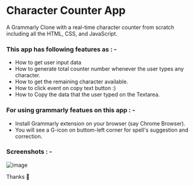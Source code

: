 # Character Counter App
<p>A Grammarly Clone with a real-time character counter from scratch including all the HTML, CSS, and JavaScript.</p>

### This app has following features as : -
<ul>
  <li>How to get user input data</li>
  <li>How to generate total counter number whenever the user types any character.</li> 
  <li>How to get the remaining character available.</li>
  <li>How to click event on copy text button :)</li> 
  <li>How to Copy the data that the user typed on the Textarea.</li>
</ul>

### For using grammarly featues on this app : -
<ul>
  <li>Install Grammarly extension on your browser (say Chrome Browser).</li>
  <li>You will see a G-icon on buttom-left corner for spell's suggestion and correction.</li>
</ul>

### Screenshots : -
![image](https://user-images.githubusercontent.com/76866513/174012973-ee0b8346-7a3c-46d3-b462-29090fd65d45.png)

<p>Thanks 💖</p>
